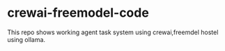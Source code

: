 # crewai-freemodel-code
This repo shows working agent task system using crewai,freemdel hostel using ollama.
